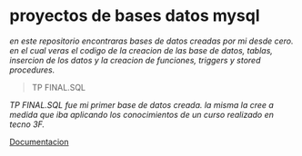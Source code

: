 # proyectos de bases datos mysql

_en este repositorio encontraras bases de datos creadas por mi desde cero. en el cual veras el codigo de la creacion de las base de datos, tablas, insercion de los datos y la creacion de funciones, triggers y stored procedures._

> TP FINAL.SQL
 
_TP FINAL.SQL fue mi primer base de datos creada. la misma la cree a medida que iba aplicando los conocimientos de un curso realizado en tecno 3F._

[Documentacion](https://docs.google.com/document/d/1Egw3AGwWQxUsbo_A1vjsFnNGqKsBaEqd0E91KCY_YcI/edit)

